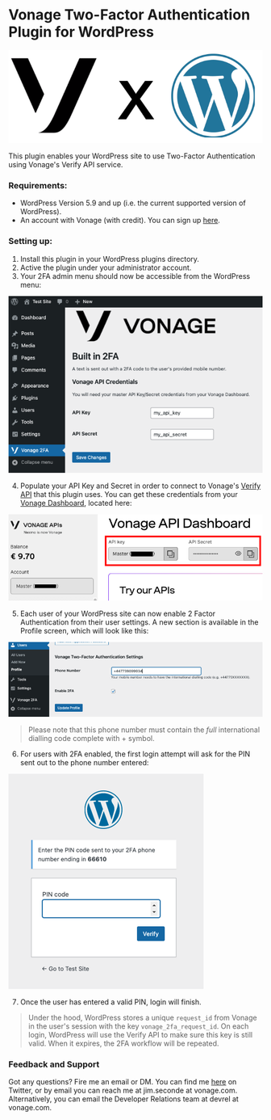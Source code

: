 # Vonage Two-Factor Authentication Plugin for WordPress

![Vonage and WordPress logos](./assets/vonagexwordpress.png)

This plugin enables your WordPress site to use Two-Factor Authentication
using Vonage's Verify API service.

### Requirements: 
* WordPress Version 5.9 and up (i.e. the current supported version of WordPress).
* An account with Vonage (with credit). You can sign up [here](https://dashboard.nexmo.com/sign-up).

### Setting up:

1. Install this plugin in your WordPress plugins directory.
2. Active the plugin under your administrator account.
3. Your 2FA admin menu should now be accessible from the WordPress menu:

![Screenshot of the Vonage WordPress 2FA Plugin admin menu](./assets/admin-menu.png)

4. Populate your API Key and Secret in order to connect to Vonage's [Verify API]() that
this plugin uses. You can get these credentials from your [Vonage Dashboard](https://dashboard.nexmo.com/), located here:

![Screenshot of Vonage Dashboard](./assets/vonage-api-screenshot.png)

5. Each user of your WordPress site can now enable 2 Factor Authentication from their
user settings. A new section is available in the Profile screen, which will look like this:

![Screenshot of WordPress settings menu](./assets/vonage-user-settings.png)

> Please note that this phone number must contain the *full* international dialling code
> complete with + symbol.

6. For users with 2FA enabled, the first login attempt will ask for the PIN sent out
to the phone number entered:

![Screenshot of new PIN code entry](./assets/vonage-login-pin.png)

7. Once the user has entered a valid PIN, login will finish.

> Under the hood, WordPress stores a unique `request_id` from Vonage in the user's
> session with the key `vonage_2fa_request_id`. On each login, WordPress
> will use the Verify API to make sure this key is still valid. When it expires, the 2FA
> workflow will be repeated.
 
### Feedback and Support

Got any questions? Fire me an email or DM. You can find me [here](https://twitter.com/SecondeJ) on Twitter,
or by email you can reach me at jim.seconde at vonage.com. Alternatively, you
can email the Developer Relations team at devrel at vonage.com.